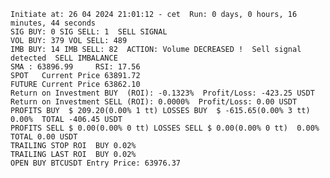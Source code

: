     Initiate at: 26 04 2024 21:01:12 - cet  Run: 0 days, 0 hours, 16 minutes, 44 seconds
    SIG BUY: 0 SIG SELL: 1  SELL SIGNAL
    VOL BUY: 379 VOL SELL: 489
    IMB BUY: 14 IMB SELL: 82  ACTION: Volume DECREASED !  Sell signal detected  SELL IMBALANCE
    SMA : 63896.99     RSI: 17.56
    SPOT   Current Price 63891.72
    FUTURE Current Price 63862.10
    Return on Investment BUY  (ROI): -0.1323%  Profit/Loss: -423.25 USDT
    Return on Investment SELL (ROI): 0.0000%  Profit/Loss: 0.00 USDT
    PROFITS BUY  $ 209.20(0.00% 1 tt) LOSSES BUY  $ -615.65(0.00% 3 tt)  0.00%  TOTAL -406.45 USDT
    PROFITS SELL $ 0.00(0.00% 0 tt) LOSSES SELL $ 0.00(0.00% 0 tt)  0.00%  TOTAL 0.00 USDT
    TRAILING STOP ROI  BUY 0.02%
    TRAILING LAST ROI  BUY 0.02%
    OPEN BUY BTCUSDT Entry Price: 63976.37
